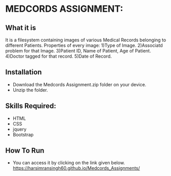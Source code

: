 # MEDCORDS ASSIGNMENT:

## What it is 
It is a filesystem containing images of various Medical Records belonging to different Patients.
Properties of every image:
1)Type of Image.
2)Associatd problem for that Image.
3)Patient ID, Name of Patient, Age of Patient.
4)Doctor tagged for that record.
5)Date of Record.

## Installation
* Download the Medcords Assignment.zip folder on your device.
* Unzip the folder.

## Skills Required:
* HTML
* CSS
* jquery
* Bootstrap

## How To Run

* You can access it by clicking on the link given below.
 https://harsimransingh60.github.io/Medcords_Assignments/


